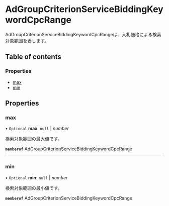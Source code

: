 # AdGroupCriterionServiceBiddingKeywordCpcRange


<div lang=\"ja\">AdGroupCriterionServiceBiddingKeywordCpcRangeは、入札価格による検索対象範囲を表します。</div> 

## Table of contents

### Properties

- [max](adgroupcriterionservicebiddingkeywordcpcrange.md#max)
- [min](adgroupcriterionservicebiddingkeywordcpcrange.md#min)

## Properties

### max

• `Optional` **max**: ``null`` \| *number*

<div lang=\"ja\">検索対象範囲の最大値です。</div> 

**`memberof`** AdGroupCriterionServiceBiddingKeywordCpcRange

___

### min

• `Optional` **min**: ``null`` \| *number*

<div lang=\"ja\">検索対象範囲の最小値です。</div> 

**`memberof`** AdGroupCriterionServiceBiddingKeywordCpcRange
